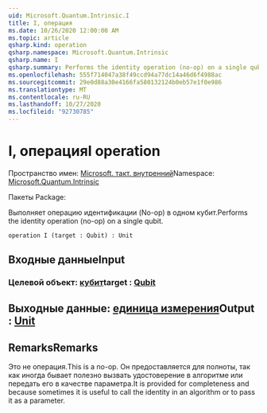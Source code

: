 ```yaml
---
uid: Microsoft.Quantum.Intrinsic.I
title: I, операция
ms.date: 10/26/2020 12:00:00 AM
ms.topic: article
qsharp.kind: operation
qsharp.namespace: Microsoft.Quantum.Intrinsic
qsharp.name: I
qsharp.summary: Performs the identity operation (no-op) on a single qubit.
ms.openlocfilehash: 555f714047a38f49ccd94a77dc14a46d6f4988ac
ms.sourcegitcommit: 29e0d88a30e4166fa580132124b0eb57e1f0e986
ms.translationtype: MT
ms.contentlocale: ru-RU
ms.lasthandoff: 10/27/2020
ms.locfileid: "92730785"
---
```

# <a name="i-operation"></a><span data-ttu-id="10764-102">I, операция</span><span class="sxs-lookup"><span data-stu-id="10764-102">I operation</span></span>

<span data-ttu-id="10764-103">Пространство имен: [Microsoft. такт. внутренний](xref:Microsoft.Quantum.Intrinsic)</span><span class="sxs-lookup"><span data-stu-id="10764-103">Namespace: [Microsoft.Quantum.Intrinsic](xref:Microsoft.Quantum.Intrinsic)</span></span>

<span data-ttu-id="10764-104">Пакеты [](https://nuget.org/packages/)</span><span class="sxs-lookup"><span data-stu-id="10764-104">Package: [](https://nuget.org/packages/)</span></span>


<span data-ttu-id="10764-105">Выполняет операцию идентификации (No-op) в одном кубит.</span><span class="sxs-lookup"><span data-stu-id="10764-105">Performs the identity operation (no-op) on a single qubit.</span></span>

```qsharp
operation I (target : Qubit) : Unit
```


## <a name="input"></a><span data-ttu-id="10764-106">Входные данные</span><span class="sxs-lookup"><span data-stu-id="10764-106">Input</span></span>

### <a name="target--qubit"></a><span data-ttu-id="10764-107">Целевой объект: [кубит](xref:microsoft.quantum.lang-ref.qubit)</span><span class="sxs-lookup"><span data-stu-id="10764-107">target : [Qubit](xref:microsoft.quantum.lang-ref.qubit)</span></span>





## <a name="output--unit"></a><span data-ttu-id="10764-108">Выходные данные: [единица измерения](xref:microsoft.quantum.lang-ref.unit)</span><span class="sxs-lookup"><span data-stu-id="10764-108">Output : [Unit](xref:microsoft.quantum.lang-ref.unit)</span></span>



## <a name="remarks"></a><span data-ttu-id="10764-109">Remarks</span><span class="sxs-lookup"><span data-stu-id="10764-109">Remarks</span></span>

<span data-ttu-id="10764-110">Это не операция.</span><span class="sxs-lookup"><span data-stu-id="10764-110">This is a no-op.</span></span> <span data-ttu-id="10764-111">Он предоставляется для полноты, так как иногда бывает полезно вызвать удостоверение в алгоритме или передать его в качестве параметра.</span><span class="sxs-lookup"><span data-stu-id="10764-111">It is provided for completeness and because sometimes it is useful to call the identity in an algorithm or to pass it as a parameter.</span></span>